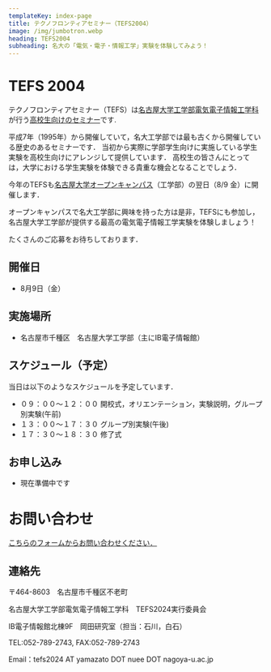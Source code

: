 ```yaml
---
templateKey: index-page
title: テクノフロンティアセミナー（TEFS2004）
image: /img/jumbotron.webp
heading: TEFS2004
subheading: 名大の「電気・電子・情報工学」実験を体験してみよう！
---
```


# TEFS 2004

テクノフロンティアセミナー（TEFS）は[名古屋大学工学部電気電子情報工学科](https://www.nuee.nagoya-u.ac.jp/)が行う[高校生向けのセミナー](https://www.echo.nuee.nagoya-u.ac.jp/tefs/index.html)です.

平成7年（1995年）から開催していて，名大工学部では最も古くから開催している歴史のあるセミナーです．
当初から実際に学部学生向けに実施している学生実験を高校生向けにアレンジして提供しています．
高校生の皆さんにとっては，大学における学生実験を体験できる貴重な機会となることでしょう．

今年のTEFSも[名古屋大学オープンキャンパス](https://www.nagoya-u.ac.jp/admissions/exam/open-campus/open-campus/index.html)（工学部）の翌日（8/9 金）に開催します．

オープンキャンパスで名大工学部に興味を持った方は是非，TEFSにも参加し，名古屋大学工学部が提供する最高の電気電子情報工学実験を体験しましょう！

たくさんのご応募をお待ちしております．

## 開催日
- 8月9日（金）

## 実施場所
- 名古屋市千種区　名古屋大学工学部（主にIB電子情報館）

## スケジュール（予定）
当日は以下のようなスケジュールを予定しています．

- ０９：００～１２：００	開校式，オリエンテーション，実験説明，グループ別実験(午前)
- １３：００～１７：３０	グループ別実験(午後) 
- １７：３０～１８：３０	修了式

## お申し込み
- 現在準備中です

# お問い合わせ

[こちらのフォームからお問い合わせください．](https://docs.google.com/forms/d/e/1FAIpQLScEQw3lxo1LltghuuCKHDOAHp9dpMmukafGxiUbOMwJGqtV_g/viewform?usp=sf_link)

## 連絡先

〒464-8603　名古屋市千種区不老町

名古屋大学工学部電気電子情報工学科　TEFS2024実行委員会

IB電子情報館北棟9F　岡田研究室（担当：石川，白石）

TEL:052-789-2743, FAX:052-789-2743

Email：tefs2024 AT yamazato DOT nuee DOT nagoya-u.ac.jp
